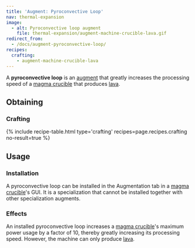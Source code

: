 ```yaml
---
title: 'Augment: Pyroconvective Loop'
nav: thermal-expansion
image:
  - alt: Pyroconvective loop augment
    file: thermal-expansion/augment-machine-crucible-lava.gif
redirect_from:
  - /docs/augment-pyroconvective-loop/
recipes:
  crafting:
    - augment-machine-crucible-lava
---
```


A **pyroconvective loop** is an [augment](/docs/thermal-expansion/augments/) that greatly
increases the processing speed of a [magma crucible](/docs/thermal-expansion/magma-crucible/) that
produces [lava](https://minecraft.gamepedia.com/Lava).


Obtaining
---------

### Crafting
{% include recipe-table.html type='crafting' recipes=page.recipes.crafting no-result=true %}


Usage
-----

### Installation
A pyroconvective loop can be installed in the Augmentation tab in a [magma
crucible](/docs/thermal-expansion/magma-crucible/)'s GUI. It is a specialization that cannot be
installed together with other specialization augments.

### Effects
An installed pyroconvective loop increases a [magma
crucible](/docs/thermal-expansion/magma-crucible/)'s maximum power usage by a factor of 10,
thereby greatly increasing its processing speed. However, the machine can only
produce [lava](https://minecraft.gamepedia.com/Lava).
